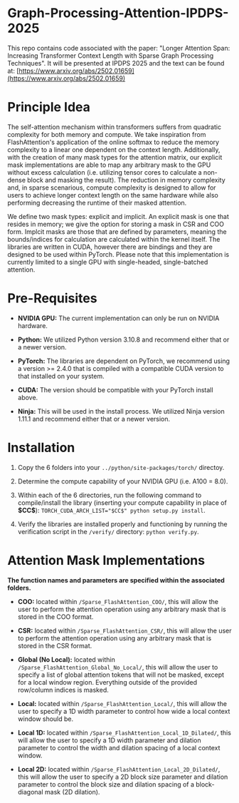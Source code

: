 # Graph-Processing-Attention-IPDPS-2025

This repo contains code associated with the paper: "Longer Attention Span: Increasing Transformer Context Length with Sparse Graph Processing Techniques". It will be presented at IPDPS 2025 and the text can be found at: [https://www.arxiv.org/abs/2502.01659](https://www.arxiv.org/abs/2502.01659)


# Principle Idea

The self-attention mechanism within transformers suffers from quadratic complexity for both memory and compute. We take inspiration from FlashAttention's application of the online softmax to reduce the memory complexity to a linear one dependent on the context length. Additionally, with the creation of many mask types for the attention matrix, our explicit mask implementations are able to map any arbitrary mask to the GPU without excess calculation (i.e. utilizing tensor cores to calculate a non-dense block and masking the result). The reduction in memory complexity and, in sparse scenarious, compute complexity is designed to allow for users to achieve longer context length on the same hardware while also performing decreasing the runtime of their masked attention.

We define two mask types: explicit and implicit. An explicit mask is one that resides in memory; we give the option for storing a mask in CSR and COO form. Implcit masks are those that are defined by parameters, meaning the bounds/indices for calculation are calculated within the kernel itself. The libraries are written in CUDA, however there are bindings and they are designed to be used within PyTorch. Please note that this implementation is currently limited to a single GPU with single-headed, single-batched attention.


# Pre-Requisites

- **NVIDIA GPU:** The current implementation can only be run on NVIDIA hardware.

- **Python:** We utilized Python version 3.10.8 and recommend either that or a newer version.

- **PyTorch:** The libraries are dependent on PyTorch, we recommend using a version >= 2.4.0 that is compiled with a compatible CUDA version to that installed on your system.

- **CUDA:** The version should be compatible with your PyTorch install above.

- **Ninja:** This will be used in the install process. We utilized Ninja version 1.11.1 and recommend either that or a newer version.


# Installation

1. Copy the 6 folders into your `../python/site-packages/torch/` directoy.

2. Determine the compute capability of your NVIDIA GPU (i.e. A100 = 8.0).

3. Within each of the 6 directories, run the following command to compile/install the library (inserting your compute capability in place of **\$CC\$**): `TORCH_CUDA_ARCH_LIST="$CC$" python setup.py install`.

4. Verify the libraries are installed properly and functioning by running the verification script in the `/verify/` directory: `python verify.py`.


# Attention Mask Implementations

**The function names and parameters are specified within the associated folders.**

- **COO:** located within `/Sparse_FlashAttention_COO/`, this will allow the user to perform the attention operation using any arbitrary mask that is stored in the COO format.

- **CSR:** located within `/Sparse_FlashAttention_CSR/`, this will allow the user to perform the attention operation using any arbitrary mask that is stored in the CSR format.

- **Global (No Local):** located within `/Sparse_FlashAttention_Global_No_Local/`, this will allow the user to specify a list of global attention tokens that will not be masked, except for a local window region. Everything outside of the provided row/column indices is masked.

- **Local:** located within `/Sparse_FlashAttention_Local/`, this will allow the user to specify a 1D width parameter to control how wide a local context window should be.

- **Local 1D:** located within `/Sparse_FlashAttention_Local_1D_Dilated/`, this will allow the user to specify a 1D width parameter and dilation parameter to control the width and dilation spacing of a local context window.

- **Local 2D:** located within `/Sparse_FlashAttention_Local_2D_Dilated/`, this will allow the user to specify a 2D block size parameter and dilation parameter to control the block size and dilation spacing of a block-diagonal mask (2D dilation).
